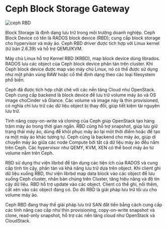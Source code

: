 # Ceph Block Storage Gateway
![ceph RBD](http://image.prntscr.com/image/cb931be8c87f4fc190fe7c7e2e5f30eb.png)

 Block Storage là định dạng lưu trữ trong môi trường doanh nghiệp. Ceph Block Device có tên là RADOS block device (RBD); cung cấp block storage cho hypervisor và máy ảo. Ceph RBD driver được tích hợp với Linux kernel (từ bản 2.6.39) và hỗ trợ QEMU/KVM.

 Máy chủ Linux hỗ trợ Kernel RBD (KRBD), map block device dùng librados. RADOS lưu các object của Ceph block device phân tán trên cluster. Khi Ceph block device được map vào máy chủ Linux, nó có thể được sử dụng như một phân vùng RAW hoặc cố thể định dạng theo các loại filesystem phổ biến.

 Ceph đã được tích hợp chặt chẽ với các nền tảng Cloud như OpenStack. Ceph cung cấp backend là block device để lưu trữ volume máy ảo và OS image choCinder và Glance. Các volume và image này là thin provisioned, có nghĩa chỉ lưu trữ các dữ liệu object bị thay đổi, giúp tiết kiệm tài nguyên lưu trữ.

 Tính năng copy-on-write và cloning của Ceph giúp OpenStack tạo hàng trăm máy ảo trong thời gian ngắn. RBD cũng hỗ trợ snapshot, giúp lưu giữ trạng thái máy ảo, dùng để khôi phục máy ảo lại môt thời điểm hoặc để tạo ra một máy ảo khác tương tự. Ceph cũng là backend cho máy ảo, giúp di chuyển máy ảo giữa các node Compute bởi tất cả dữ liệu máy ảo đều nằm trên Ceph. Các hypervisor như QEMY, KVM, XEN có thể boot máy ảo từ volume nằm trên Ceph.

 RBD sử dụng thư viện librbd để tận dụng các tiện ích của RADOS và cung cấp tính tin cậy, phân tán và khả năng lưu trữ dựa trên object. Khi client ghi dữ liệu xuống RBD, thư viện librbd map data block vào các object để lưu xuống Ceph cluster, nhân bản chúng trên Cluster, tăng hiệu năng và độ tin cậy dữ liệu. RBD hỗ trợ update vào các object. Client có thể ghi, nối thêm, cắt xén vào các object đang có. Do đó RBD là giải pháp lưu trữ tối ưu cho volume máy ảo.

 Ceph RBD đang thay thế giải pháp lưu trữ SAN đắt tiền bằng cách cung cấp các tính năng cao câp như  thin provisioning, copy-on-write snapshot và clone, read-only snapshot, hỗ trợ các nền tảng cloud như OpenStack và CloudStack.